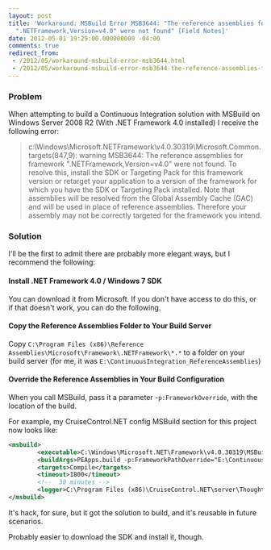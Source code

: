 ```yaml
---
layout: post
title: 'Workaround: MSBuild Error MSB3644: "The reference assemblies for framework
  ".NETFramework,Version=v4.0" were not found" [Field Notes]'
date: 2012-05-01 19:29:00.000000000 -04:00
comments: true
redirect_from:
 - /2012/05/workaround-msbuild-error-msb3644.html
 - /2012/05/workaround-msbuild-error-msb3644-the-reference-assemblies-for-framework-netframeworkversionv4-0-were-not-found-field-notes/
---
```

### Problem
When attempting to build a Continuous Integration solution with MSBuild on Windows Server 2008 R2 (With .NET Framework 4.0 installed) I receive the following error:

>c:\Windows\Microsoft\.NETFramework\v4.0.30319\Microsoft.Common.targets(847,9): warning MSB3644: The reference assemblies for framework ".NETFramework,Version=v4.0" were not found. To resolve this, install the SDK or Targeting Pack for this framework version or retarget your application to a version of the framework for which you have the SDK or Targeting Pack installed. Note that assemblies will be resolved from the Global Assembly Cache (GAC) and will be used in place of reference assemblies. Therefore your assembly may not be correctly targeted for the framework you intend.

### Solution
I'll be the first to admit there are probably more elegant ways, but I recommend the following:

#### Install .NET Framework 4.0 / Windows 7 SDK
You can download it from Microsoft. If you don't have access to do this, or if that doesn't work, you can do the following.

#### Copy the Reference Assemblies Folder to Your Build Server
Copy `C:\Program Files (x86)\Reference Assemblies\Microsoft\Framework\.NETFramework\*.*` to a folder on your build server (for me, it was `E:\ContinuousIntegration_ReferenceAssemblies`)

#### Override the Reference Assemblies in Your Build Configuration
When you call MSBuild, pass it a parameter -`p:FrameworkOverride`, with the location of the build.

For example, my CruiseControl.NET config MSBuild section for this project now looks like:

```xml
<msbuild>
        <executable>C:\Windows\Microsoft.NET\Framework\v4.0.30319\MSBuild.exe</executable>
        <buildArgs>PEApps.build -p:FrameworkPathOverride="E:\ContinuousIntegration\_ReferenceAssemblies\v4.0"</buildArgs>
        <targets>Compile</targets>
        <timeout>1800</timeout>
        <!--  30 minutes -->
        <logger>C:\Program Files (x86)\CruiseControl.NET\server\ThoughtWorks.CruiseControl.MSBuild.dll</logger>
</msbuild>
```

It's hack, for sure, but it got the solution to build, and it's reusable in future scenarios.

Probably easier to download the SDK and install it, though.
